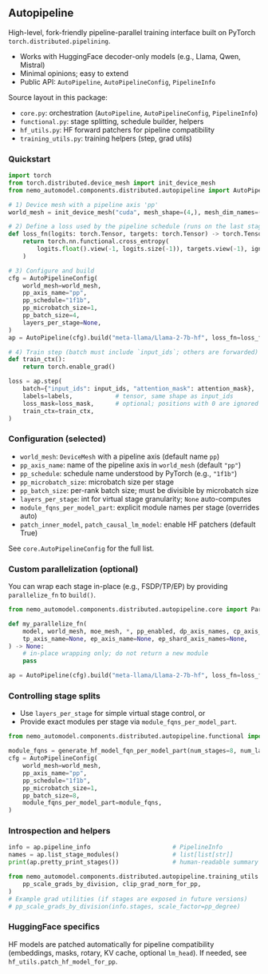 ## Autopipeline

High-level, fork-friendly pipeline-parallel training interface built on PyTorch `torch.distributed.pipelining`.

- Works with HuggingFace decoder-only models (e.g., Llama, Qwen, Mistral)
- Minimal opinions; easy to extend
- Public API: `AutoPipeline`, `AutoPipelineConfig`, `PipelineInfo`

Source layout in this package:
- `core.py`: orchestration (`AutoPipeline`, `AutoPipelineConfig`, `PipelineInfo`)
- `functional.py`: stage splitting, schedule builder, helpers
- `hf_utils.py`: HF forward patchers for pipeline compatibility
- `training_utils.py`: training helpers (step, grad utils)

### Quickstart

```python
import torch
from torch.distributed.device_mesh import init_device_mesh
from nemo_automodel.components.distributed.autopipeline import AutoPipeline, AutoPipelineConfig

# 1) Device mesh with a pipeline axis 'pp'
world_mesh = init_device_mesh("cuda", mesh_shape=(4,), mesh_dim_names=("pp",))

# 2) Define a loss used by the pipeline schedule (runs on the last stage)
def loss_fn(logits: torch.Tensor, targets: torch.Tensor) -> torch.Tensor:
    return torch.nn.functional.cross_entropy(
        logits.float().view(-1, logits.size(-1)), targets.view(-1), ignore_index=-100
    )

# 3) Configure and build
cfg = AutoPipelineConfig(
    world_mesh=world_mesh,
    pp_axis_name="pp",
    pp_schedule="1f1b",
    pp_microbatch_size=1,
    pp_batch_size=4,
    layers_per_stage=None,
)
ap = AutoPipeline(cfg).build("meta-llama/Llama-2-7b-hf", loss_fn=loss_fn)

# 4) Train step (batch must include `input_ids`; others are forwarded)
def train_ctx():
    return torch.enable_grad()

loss = ap.step(
    batch={"input_ids": input_ids, "attention_mask": attention_mask},
    labels=labels,            # tensor, same shape as input_ids
    loss_mask=loss_mask,      # optional; positions with 0 are ignored (-100)
    train_ctx=train_ctx,
)
```

### Configuration (selected)

- `world_mesh`: `DeviceMesh` with a pipeline axis (default name `pp`)
- `pp_axis_name`: name of the pipeline axis in `world_mesh` (default `"pp"`)
- `pp_schedule`: schedule name understood by PyTorch (e.g., `"1f1b"`)
- `pp_microbatch_size`: microbatch size per stage
- `pp_batch_size`: per-rank batch size; must be divisible by microbatch size
- `layers_per_stage`: int for virtual stage granularity; `None` auto-computes
- `module_fqns_per_model_part`: explicit module names per stage (overrides auto)
- `patch_inner_model`, `patch_causal_lm_model`: enable HF patchers (default True)

See `core.AutoPipelineConfig` for the full list.

### Custom parallelization (optional)

You can wrap each stage in-place (e.g., FSDP/TP/EP) by providing `parallelize_fn` to `build()`.

```python
from nemo_automodel.components.distributed.autopipeline.core import ParallelizeFnProtocol

def my_parallelize_fn(
    model, world_mesh, moe_mesh, *, pp_enabled, dp_axis_names, cp_axis_name=None,
    tp_axis_name=None, ep_axis_name=None, ep_shard_axis_names=None,
) -> None:
    # in-place wrapping only; do not return a new module
    pass

ap = AutoPipeline(cfg).build("meta-llama/Llama-2-7b-hf", loss_fn=loss_fn, parallelize_fn=my_parallelize_fn)
```

### Controlling stage splits

- Use `layers_per_stage` for simple virtual stage control, or
- Provide exact modules per stage via `module_fqns_per_model_part`.

```python
from nemo_automodel.components.distributed.autopipeline.functional import generate_hf_model_fqn_per_model_part

module_fqns = generate_hf_model_fqn_per_model_part(num_stages=8, num_layers=32)
cfg = AutoPipelineConfig(
    world_mesh=world_mesh,
    pp_axis_name="pp",
    pp_schedule="1f1b",
    pp_microbatch_size=1,
    pp_batch_size=8,
    module_fqns_per_model_part=module_fqns,
)
```

### Introspection and helpers

```python
info = ap.pipeline_info                       # PipelineInfo
names = ap.list_stage_modules()               # list[list[str]]
print(ap.pretty_print_stages())               # human-readable summary

from nemo_automodel.components.distributed.autopipeline.training_utils import (
    pp_scale_grads_by_division, clip_grad_norm_for_pp,
)
# Example grad utilities (if stages are exposed in future versions)
# pp_scale_grads_by_division(info.stages, scale_factor=pp_degree)
```

### HuggingFace specifics

HF models are patched automatically for pipeline compatibility (embeddings, masks, rotary, KV cache, optional `lm_head`). If needed, see `hf_utils.patch_hf_model_for_pp`.